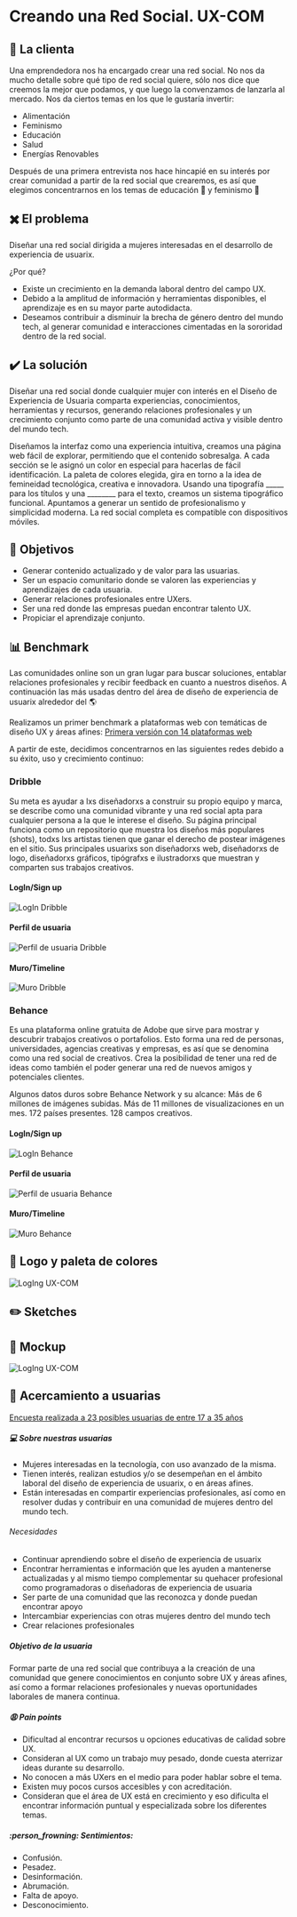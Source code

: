 # Creando una Red Social. UX-COM

## :woman: La clienta

Una emprendedora nos ha encargado crear una red social. No nos da mucho detalle
sobre qué tipo de red social quiere, sólo nos dice que creemos la mejor que
podamos, y que luego la convenzamos de lanzarla al mercado. Nos da ciertos temas
en los que le gustaría invertir:

* Alimentación
* Feminismo
* Educación
* Salud
* Energías Renovables

Después de una primera entrevista nos hace hincapié en su interés por crear 
comunidad a partir de la red social que crearemos, es así que elegimos concentrarnos
en los temas de educación :memo: y feminismo :two_women_holding_hands: 

## :heavy_multiplication_x: El problema

Diseñar una red social dirigida a mujeres interesadas en el desarrollo de 
experiencia de usuarix.

¿Por qué? 
* Existe un crecimiento en la demanda laboral dentro del campo UX.
* Debido a la amplitud de información y herramientas disponibles, el aprendizaje es 
  en su mayor parte autodidacta.
* Deseamos contribuir a disminuir la brecha de género dentro del mundo tech, al 
  generar comunidad e interacciones cimentadas en la sororidad dentro de la red social.

## :heavy_check_mark: La solución

Diseñar una red social donde cualquier mujer con interés en el Diseño de 
Experiencia de Usuaria comparta experiencias, conocimientos, herramientas y 
recursos, generando relaciones profesionales y un crecimiento conjunto como 
parte de una comunidad activa y visible dentro del mundo tech. 

Diseñamos la interfaz como una experiencia intuitiva, creamos una página web fácil de 
explorar, permitiendo que el contenido sobresalga.
A cada sección se le asignó un color en especial para hacerlas de fácil identificación. 
La paleta de colores elegida, gira en torno a la idea de femineidad tecnológica, 
creativa e innovadora. 
Usando una tipografía _____ para los títulos y una ________ para el texto, creamos 
un sistema tipográfico funcional. 
Apuntamos a generar un sentido de profesionalismo y simplicidad moderna. La red social 
completa es compatible con dispositivos móviles.

## :dart: Objetivos

* Generar contenido actualizado y de valor para las usuarias.
* Ser un espacio comunitario donde se valoren las experiencias y aprendizajes de cada usuaria. 
* Generar relaciones profesionales entre UXers.
* Ser una red donde las empresas puedan encontrar talento UX.
* Propiciar el aprendizaje conjunto.

## :bar_chart: Benchmark

Las comunidades online son un gran lugar para buscar soluciones, entablar relaciones 
profesionales y recibir feedback en cuanto a nuestros diseños. A continuación las más 
usadas dentro del área de diseño de experiencia de usuarix alrededor del :earth_americas: 

Realizamos un primer benchmark a plataformas web con temáticas de diseño UX y áreas afines:
[Primera versión con 14 plataformas web](https://docs.google.com/spreadsheets/d/12TgtT0ZyRIrfcXpkCuPqBlR949jqibWoMIb1VhdM80w/edit?usp=sharing)

A partir de este, decidimos concentrarnos en las siguientes redes debido a su éxito, uso 
y crecimiento continuo:

### Dribble

  Su meta es ayudar a lxs diseñadorxs a construir su propio equipo y marca, 
  se describe como una comunidad vibrante y una red social apta para cualquier 
  persona a la que le interese el diseño. Su página principal funciona como un 
  repositorio que muestra los diseños más populares (shots), todxs lxs 
  artistas tienen que ganar el derecho de postear imágenes en el sitio. 
  Sus principales usuarixs son diseñadorxs web, diseñadorxs de logo, 
  diseñadorxs gráficos, tipógrafxs e ilustradorxs que muestran y comparten 
  sus trabajos creativos. 

#### LogIn/Sign up 
![LogIn Dribble](/src/images/LogIn/sudribble.png)
#### Perfil de usuaria
![Perfil de usuaria Dribble](/src/images/PerfilUsuaria/pudribble.png)
#### Muro/Timeline
![Muro Dribble](/src/images/Muro/mtdribble.png)

### Behance

  Es una plataforma online gratuita de Adobe que sirve para mostrar y descubrir 
  trabajos creativos o portafolios. Esto forma una red de personas, universidades,
  agencias creativas y empresas, es así que se denomina como una red social de creativos. 
  Crea la posibilidad de tener una red de ideas como también el poder generar una red 
  de nuevos amigos y potenciales clientes.

  Algunos datos duros sobre Behance Network y su alcance:
  Más de 6 millones de imágenes subidas.
  Más de 11 millones de visualizaciones en un mes.
  172 países presentes.
  128 campos creativos.

#### LogIn/Sign up 
![LogIn Behance](/src/images/LogIn/subehance.png)
#### Perfil de usuaria
![Perfil de usuaria Behance](/src/images/PerfilUsuaria/pubehance.png)
#### Muro/Timeline
![Muro Behance](/src/images/Muro/mtbehance.png)

## :art: Logo y paleta de colores

![LogIng UX-COM](/src/images/LogoPaleta/logouxcom.png)

## :pencil2: Sketches

## :iphone: Mockup
![LogIng UX-COM](/src/images/Mockup/ruxcom.png)

## :information_desk_person: Acercamiento a usuarias

[Encuesta realizada a 23 posibles usuarias de entre 17 a 35 años](https://docs.google.com/spreadsheets/d/1tdL_Z2u1T8LmSBOT33srOw7rCvrES5CCrji7YjZg6cg/edit#gid=273965330)

##### :computer: Sobre nuestras usuarias

* Mujeres interesadas en la tecnología, con uso avanzado de la misma. 
* Tienen interés, realizan estudios y/o se desempeñan en el ámbito laboral del diseño
  de experiencia de usuarix, o en áreas afines. 
* Están interesadas en compartir experiencias profesionales, así como en resolver dudas 
  y contribuir en una comunidad de mujeres dentro del mundo tech.

###### Necesidades

* Continuar aprendiendo sobre el diseño de experiencia de usuarix
* Encontrar herramientas e información que les ayuden a mantenerse actualizadas y al 
  mismo tiempo complementar su quehacer profesional como programadoras o diseñadoras 
  de experiencia de usuaria
* Ser parte de una comunidad que las reconozca y donde puedan encontrar apoyo
* Intercambiar experiencias con otras mujeres dentro del mundo tech
* Crear relaciones profesionales 

##### Objetivo de la usuaria

  Formar parte de una red social que contribuya a la creación de una comunidad que 
  genere conocimientos en conjunto sobre UX y áreas afines, así como a formar 
  relaciones profesionales y nuevas oportunidades laborales de manera continua. 

##### :weary: Pain points 
  
  * Dificultad al encontrar recursos u opciones educativas de calidad sobre UX. 
  * Consideran al UX como un trabajo muy pesado, donde cuesta aterrizar ideas 
    durante su desarrollo.
  * No conocen a más UXers en el medio para poder hablar sobre el tema.
  * Existen muy pocos cursos accesibles y con acreditación.
  * Consideran que el área de UX está en crecimiento y eso dificulta el encontrar 
    información puntual y especializada sobre los diferentes temas. 

##### :person_frowning: Sentimientos:

  * Confusión.
  * Pesadez. 
  * Desinformación.  
  * Abrumación. 
  * Falta de apoyo. 
  * Desconocimiento.